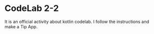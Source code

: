 # CodeLab 2-2
It is an official activity about kotlin codelab.
I follow the instructions and make a Tip App.